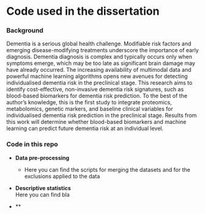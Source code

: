 # Code used in the dissertation
### Background
Dementia is a serious global health challenge. Modifiable risk factors and emerging disease-modifying treatments underscore the importance of early diagnosis. Dementia diagnosis is complex and typically occurs only when symptoms emerge, which may be too late as significant brain damage may have already occurred. The increasing availability of multimodal data and powerful machine learning algorithms opens new avenues for detecting individualised dementia risk in the preclinical stage. This research aims to identify cost-effective, non-invasive dementia risk signatures, such as blood-based biomarkers for dementia risk prediction. To the best of the author’s knowledge, this is the first study to integrate proteomics, metabolomics, genetic markers, and baseline clinical variables for individualised dementia risk prediction in the preclinical stage. Results from this work will determine whether blood-based biomarkers and machine learning can predict future dementia risk at an individual level. 

### Code in this repo
- **Data pre-processing**  
    - Here you can find the scripts for merging the datasets and for the exclusions applied to the data

- **Descriptive statistics**  
    Here you can find bla
  
- **
